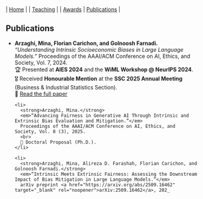 | [Home](index.md) | | [Teaching](teaching.md) | | [Awards](awards.md) | [Publications](Papers.md) | 

<section id="papers">
  <h2>Publications</h2>
  <ul>
    <li>
      <strong>Arzaghi, Mina, Florian Carichon, and Golnoosh Farnadi.</strong>
      <em>“Understanding Intrinsic Socioeconomic Biases in Large Language Models.”</em>
      Proceedings of the AAAI/ACM Conference on AI, Ethics, and Society, Vol. 7, 2024.
      <br>
      🏆 Presented at <strong>AIES 2024</strong> and the <strong>WiML Workshop @ NeurIPS 2024</strong>.
      <br>
      🎖️ Received <strong>Honourable Mention</strong> at the <strong>SSC 2025 Annual Meeting</strong> (Business &amp; Industrial Statistics Section).
      <br>
      📄 <a href="https://doi.org/10.1609/aies.v7i1.31616" target="_blank" rel="noopener">Read the full paper</a>
    </li>

    <li>
      <strong>Arzaghi, Mina.</strong>
      <em>“Advancing Fairness in Generative AI Through Intrinsic and Extrinsic Bias Evaluation and Mitigation.”</em>
      Proceedings of the AAAI/ACM Conference on AI, Ethics, and Society, Vol. 8 (3), 2025.
      <br>
      🧠 Doctoral Proposal (Ph.D.).
    </li>

    <li>
      <strong>Arzaghi, Mina, Alireza D. Farashah, Florian Carichon, and Golnoosh Farnadi.</strong>
      <em>“Intrinsic Meets Extrinsic Fairness: Assessing the Downstream Impact of Bias Mitigation in Large Language Models.”</em>
      arXiv preprint <a href="https://arxiv.org/abs/2509.16462" target="_blank" rel="noopener">arXiv:2509.16462</a>, 202_
